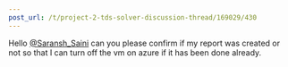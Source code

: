 ```yaml
---
post_url: /t/project-2-tds-solver-discussion-thread/169029/430
---
```

Hello [@Saransh\_Saini](/u/saransh_saini) can you please confirm if my report was created or not so that I can turn off the vm on azure if it has been done already.